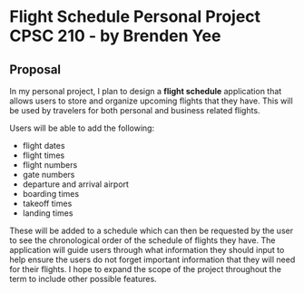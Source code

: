 # Flight Schedule Personal Project CPSC 210 - by Brenden Yee

## Proposal

In my personal project, I plan to design a **flight schedule** application that allows users to store and organize 
upcoming flights that they have. This will be used by travelers for both personal and business related flights. 

Users will be able to add the following:

- flight dates
- flight times
- flight numbers
- gate numbers
- departure and arrival airport
- boarding times
- takeoff times
- landing times

These will be added to a schedule which can then be requested by the user to see the chronological order of the
schedule of flights they have. The application will guide users through what information they should input to help
ensure the users do not forget important information that they will need for their flights. I hope to expand the scope
of the project throughout the term to include other possible features.